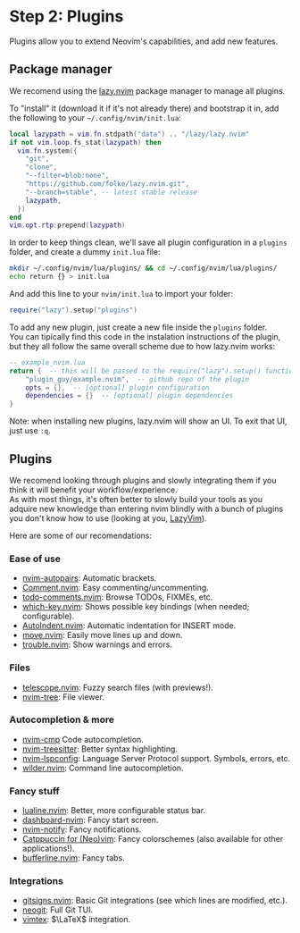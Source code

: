 # Step 2: Plugins
Plugins allow you to extend Neovim's capabilities, and add new features.

## Package manager
We recomend using the [lazy.nvim](https://github.com/folke/lazy.nvim) package manager to manage all plugins.

To "install" it (download it if it's not already there) and bootstrap it in, add the following to your `~/.config/nvim/init.lua`:
```lua
local lazypath = vim.fn.stdpath("data") .. "/lazy/lazy.nvim"
if not vim.loop.fs_stat(lazypath) then
  vim.fn.system({
    "git",
    "clone",
    "--filter=blob:none",
    "https://github.com/folke/lazy.nvim.git",
    "--branch=stable", -- latest stable release
    lazypath,
  })
end
vim.opt.rtp:prepend(lazypath)
```

In order to keep things clean, we'll save all plugin configuration in a `plugins` folder, and create a dummy `init.lua` file:
```bash
mkdir ~/.config/nvim/lua/plugins/ && cd ~/.config/nvim/lua/plugins/
echo return {} > init.lua
```

And add this line to your `nvim/init.lua` to import your folder:
```lua
require("lazy").setup("plugins")
```

To add any new plugin, just create a new file inside the `plugins` folder.  
You can tipically find this code in the instalation instructions of the plugin, but they all follow the same overall scheme due to how lazy.nvim works:
```lua
-- example_nvim.lua
return {  -- this will be passed to the require("lazy").setup() function
    "plugin_guy/example.nvim",  -- github repo of the plugin
    opts = {},  -- [optional] plugin configuration
    dependencies = {}  -- [optional] plugin dependencies
}
```

Note: when installing new plugins, lazy.nvim will show an UI. To exit that UI, just use `:q`.

## Plugins
We recomend looking through plugins and slowly integrating them if you think it will benefit your workflow/experience.  
As with most things, it's often better to slowly build your tools as you adquire new knowledge than entering nvim blindly with a bunch of plugins you don't know how to use (looking at you, [LazyVim](https://www.lazyvim.org/)).

Here are some of our recomendations:

### Ease of use
- [nvim-autopairs](https://github.com/windwp/nvim-autopairs): Automatic brackets.
- [Comment.nvim](https://github.com/numToStr/Comment.nvim): Easy commenting/uncommenting.
- [todo-comments.nvim](https://github.com/folke/todo-comments.nvim): Browse TODOs, FIXMEs, etc.
- [which-key.nvim](https://github.com/folke/which-key.nvim): Shows possible key bindings (when needed; configurable).
- [AutoIndent.nvim](https://github.com/VidocqH/auto-indent.nvim): Automatic indentation for INSERT mode.
- [move.nvim](https://github.com/fedepujol/move.nvim): Easily move lines up and down.
- [trouble.nvim](https://github.com/folke/trouble.nvim): Show warnings and errors.

### Files
- [telescope.nvim](https://github.com/nvim-telescope/telescope.nvim): Fuzzy search files (with previews!).
- [nvim-tree](https://github.com/nvim-tree/nvim-tree.lua): File viewer.

### Autocompletion & more
- [nvim-cmp](https://github.com/hrsh7th/nvim-cmp) Code autocompletion.
- [nvim-treesitter](https://github.com/nvim-treesitter/nvim-treesitter): Better syntax highlighting.
- [nvim-lspconfig](https://github.com/neovim/nvim-lspconfig): Language Server Protocol support. Symbols, errors, etc.
- [wilder.nvim](https://github.com/gelguy/wilder.nvim): Command line autocompletion.

### Fancy stuff
- [lualine.nvim](https://github.com/nvim-lualine/lualine.nvim): Better, more configurable status bar.
- [dashboard-nvim](https://github.com/nvimdev/dashboard-nvim): Fancy start screen.
- [nvim-notify](https://github.com/rcarriga/nvim-notify): Fancy notifications.
- [Catppuccin for (Neo)vim](https://github.com/catppuccin/nvim): Fancy colorschemes (also available for other applications!).
- [bufferline.nvim](https://github.com/akinsho/bufferline.nvim): Fancy tabs.

### Integrations
- [gitsigns.nvim](https://github.com/lewis6991/gitsigns.nvim): Basic Git integrations (see which lines are modified, etc.).
- [neogit](https://github.com/NeogitOrg/neogit): Full Git TUI.
- [vimtex](https://github.com/lervag/vimtex): $\LaTeX$ integration.

